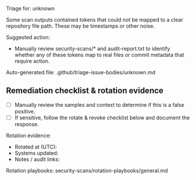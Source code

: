 Triage for: unknown

Some scan outputs contained tokens that could not be mapped to a clear repository file path. These may be timestamps or other noise.

Suggested action:
- Manually review security-scans/* and audit-report.txt to identify whether any of these tokens map to real files or commit metadata that require action.

Auto-generated file: .github/triage-issue-bodies/unknown.md

## Remediation checklist & rotation evidence

- [ ] Manually review the samples and context to determine if this is a false positive.
- [ ] If sensitive, follow the rotate & revoke checklist below and document the response.

Rotation evidence:

- Rotated at (UTC):
- Systems updated:
- Notes / audit links:

Rotation playbooks: security-scans/rotation-playbooks/general.md

